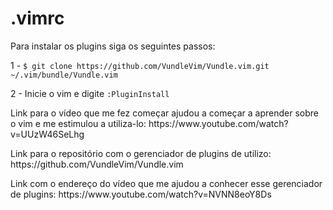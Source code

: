# .vimrc

Para instalar os plugins siga os seguintes passos:

1 - `$ git clone https://github.com/VundleVim/Vundle.vim.git ~/.vim/bundle/Vundle.vim`

2 - Inicie o vim e digite `:PluginInstall`

<p> Link para o vídeo que me fez começar ajudou a começar a aprender sobre o vim e me estimulou a utiliza-lo: https://www.youtube.com/watch?v=UUzW46SeLhg </p>

<p> Link para o repositório com o gerenciador de plugins de utilizo: https://github.com/VundleVim/Vundle.vim </p>

<p> Link com o endereço do vídeo que me ajudou a conhecer esse gerenciador de plugins: https://www.youtube.com/watch?v=NVNN8eoY8Ds </p>
